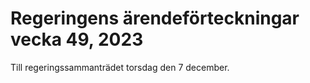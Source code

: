 # Regeringens ärendeförteckningar vecka 49, 2023

Till regeringssammanträdet torsdag den 7 december.
